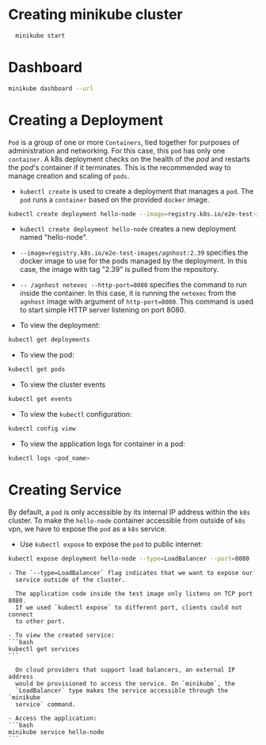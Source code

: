 # Creating minikube cluster

```bash
  minikube start
```

# Dashboard

```bash
minikube dashboard --url
```

# Creating a Deployment
`Pod` is a group of one or more `Containers`, tied together for purposes of
administration and networking. For this case, this `pod` has only one 
`container`. A k8s deployment checks on the health of the $pod$ and restarts
the $pod$'s container if it terminates. This is the recommended way to manage
creation and scaling of `pods`.
- `kubectl create` is used to create a deployment that manages a `pod`. The 
`pod` runs a `container` based on the provided `docker` image.

```bash
kubectl create deployment hello-node --image=registry.k8s.io/e2e-test-images/agnhost:2.39 -- /agnhost netexec --http-port=8080
```

- `kubectl create deployment hello-node` creates a new deployment named 
  "hello-node".
- `--image=registry.k8s.io/e2e-test-images/agnhost:2.39` specifies the docker
  image to use for the pods managed by the deployment. In this case, the image
  with tag "2.39" is pulled from the repository.
- `-- /agnhost netexec --http-port=8080` specifies the command to run inside the
  container. In this case, it is running the `netexec` from the `agnhost` image
  with argument of `http-port=8080`. This command is used to start simple HTTP
  server listening on port 8080.

- To view the deployment:
```bash
kubectl get deployments
```

- To view the pod:
```bash
kubectl get pods
```

- To view the cluster events
```bash
kubectl get events
```

- To view the `kubectl` configuration:
```bash
kubectl config view
```

- To view the application logs for container in a pod:
```bash
kubectl logs <pod_name>
```


# Creating Service
By default, a `pod` is only accessible by its internal IP address within the
`k8s` cluster. To make the `hello-node` container accessible from outside of
`k8s` vpn, we have to expose the `pod` as a `k8s` service.
- Use `kubectl expose` to expose the `pod` to public internet:
```bash
kubectl expose deployment hello-node --type=LoadBalancer --port=8080
```
    
    - The `--type=LoadBalancer` flag indicates that we want to expose our
      service outside of the cluster.

      The application code inside the test image only listens on TCP port 8080.
      If we used `kubectl expose` to different port, clients could not connect
      to other port.

    - To view the created service:
    ```bash
    kubectl get services
    ```
      
      On cloud providers that support load balancers, an external IP address
      would be provisioned to access the service. On `minikube`, the
      `LoadBalancer` type makes the service accessible through the `minikube
      service` command.

    - Access the application:
    ```bash
    minikube service hello-node
    ```



